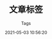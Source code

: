 ---
title: 文章标签
aside: false
translate_title: tags
subtitle: Tags
date: 2021-05-03 10:56:20
updated: 2021-07-18 19:38:19
keywords: [tags,blog,ccknbc,CC的部落格]
description: CC的部落格 文章标签页
type: tags
---